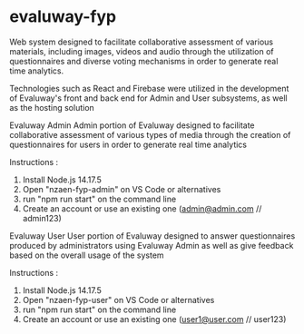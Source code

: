 # evaluway-fyp

Web system designed to facilitate
collaborative assessment of various materials, including images,
videos and audio through the utilization of
questionnaires and diverse voting mechanisms in order to
generate real time analytics.

Technologies such as React and Firebase were utilized in the
development of Evaluway's front and back end for Admin and
User subsystems, as well as the hosting solution

Evaluway Admin
Admin portion of Evaluway designed to facilitate collaborative assessment of various types of media through the creation of questionnaires for users in order to generate real time analytics

Instructions :
1. Install Node.js 14.17.5
2. Open "nzaen-fyp-admin" on VS Code or alternatives
3. run "npm run start" on the command line
4. Create an account or use an existing one (admin@admin.com // admin123)

Evaluway User
User portion of Evaluway designed to answer questionnaires produced by administrators using Evaluway Admin as well as give feedback based on the overall usage of the system

Instructions :
1. Install Node.js 14.17.5
2. Open "nzaen-fyp-user" on VS Code or alternatives
3. run "npm run start" on the command line
4. Create an account or use an existing one (user1@user.com // user123)
